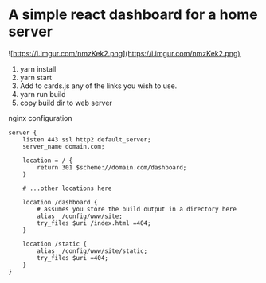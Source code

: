 # A simple react dashboard for a home server

![https://i.imgur.com/nmzKek2.png](https://i.imgur.com/nmzKek2.png)

1. yarn install
2. yarn start
3. Add to cards.js any of the links you wish to use.
4. yarn run build
5. copy build dir to web server

nginx configuration

```
server {
	listen 443 ssl http2 default_server;
	server_name domain.com;

	location = / {
		return 301 $scheme://domain.com/dashboard;
	}

	# ...other locations here

	location /dashboard {
		# assumes you store the build output in a directory here
		alias  /config/www/site;
		try_files $uri /index.html =404;
	}

	location /static {
		alias  /config/www/site/static;
		try_files $uri =404;
	}
}
```

